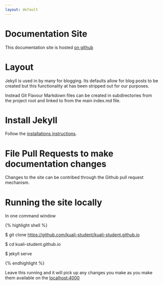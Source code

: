 ```yaml
---
layout: default
---
```



# Documentation Site

This documentation site is hosted [on github](https://github.com/kuali-student/kuali-student.github.io)

# Layout

Jekyll is used in by many for blogging.  Its defaults allow for blog posts to be created but this functionality at has been stripped out for our purposes.

Instead Git Flavour Markdown files can be created in subdirectories from the project root and linked to from the main index.md file.

# Install Jekyll

Follow the [installations instructions](http://jekyllrb.com).

# File Pull Requests to make documentation changes

Changes to the site can be contribed through the Github pull request mechanism.

# Running the site locally

In one command window

{% highlight shell %}

$ git clone https://github.com/kuali-student/kuali-student.github.io

$ cd kuali-student.github.io

$ jekyll serve

{% endhighlight %}

Leave this running and it will pick up any changes you make as you make them available on the [localhost:4000](http://127.0.0.1:4000)


